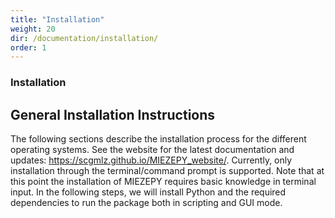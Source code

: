 ```yaml
---
title: "Installation"
weight: 20
dir: /documentation/installation/
order: 1
---
```


### Installation

<html lang="en">
<head>
    <meta charset="UTF-8">
    <meta name="viewport" content="width=device-width, initial-scale=1.0">
    <title>MIEZEPY Installation Guide</title>
</head>
<body>

<h2>General Installation Instructions</h2>

<p>The following sections describe the installation process for the different operating systems. See the website for the latest documentation and updates: <a href="https://scgmlz.github.io/MIEZEPY_website/">https://scgmlz.github.io/MIEZEPY_website/</a>. Currently, only installation through the terminal/command prompt is supported. Note that at this point the installation of MIEZEPY requires basic knowledge in terminal input. In the following steps, we will install Python and the required dependencies to run the package both in scripting and GUI mode.</p>

</body>
</html>


